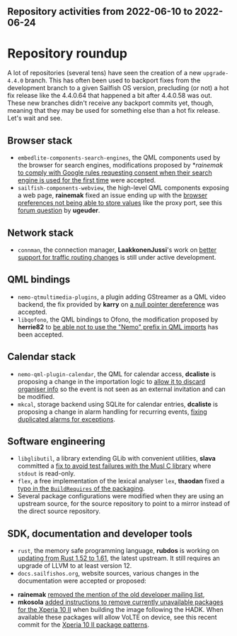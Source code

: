 Repository activities from 2022-06-10 to 2022-06-24
---------------------------------------------------

# Repository roundup

A lot of repositories (several tens) have seen the creation of a new `upgrade-4.4.0` branch. This has often been used to backport fixes from the development branch to a given Sailfish OS version, precluding (or not) a hot fix release like the 4.4.0.64 that happened a bit after 4.4.0.58 was out. These new branches didn't receive any backport commits yet, though, meaning that they may be used for something else than a hot fix release. Let's wait and see.

## Browser stack

* `embedlite-components-search-engines`, the QML components used by the browser for search engines, modifications proposed by **rainemak* [to comply with Google rules requesting consent when their search engine is used for the first time](https://github.com/sailfishos/embedlite-components-search-engines/pull/1) were accepted.
* `sailfish-components-webview`, the high-level QML components exposing a web page, **rainemak** fixed an issue ending up with the [browser preferences not being able to store values](https://github.com/sailfishos/sailfish-components-webview/pull/160) like the proxy port, see this [forum question](https://forum.sailfishos.org/t/browser-configuration-does-not-store-integer-values/1017) by **ugeuder**.

## Network stack

* `connman`, the connection manager, **LaakkonenJussi**'s work on [better support for traffic routing changes](https://github.com/sailfishos/connman/pull/29) is still under active development.

## QML bindings

* `nemo-qtmultimedia-plugins`, a plugin adding GStreamer as a QML video backend, the fix provided by **karry** on [a null pointer dereference](https://github.com/sailfishos/nemo-qtmultimedia-plugins/pull/2) was accepted.
* `libqofono`, the QML bindings to Ofono, the modification proposed by **herrie82** to [be able not to use the "Nemo" prefix in QML imports](https://github.com/sailfishos/libqofono/pull/12) has been accepted.

## Calendar stack

* `nemo-qml-plugin-calendar`, the QML for calendar access, **dcaliste** is proposing a change in the importation logic to [allow it to discard organiser info](https://github.com/sailfishos/nemo-qml-plugin-calendar/pull/38) so the event is not seen as an external invitation and can be modified.
* `mkcal`, storage backend using SQLite for calendar entries, **dcaliste** is proposing a change in alarm handling for recurring events, [fixing duplicated alarms for exceptions](https://github.com/sailfishos/mkcal/pull/32).

## Software engineering

* `libglibutil`, a library extending GLib with convenient utilities, **slava** committed a [fix to avoid test failures with the Musl C library](https://github.com/sailfishos/libglibutil/commit/c52c13bcddb7d1429e0589e19eb5c47253b126ab) where `stdout` is read-only.
* `flex`, a free implementation of the lexical analyser `lex`, **thaodan** fixed a [typo in the `BuildRequires` of the packaging](https://github.com/sailfishos/flex/pull/2).
* Several package configurations were modified when they are using an upstream source, for the source repository to point to a mirror instead of the direct source repository.

## SDK, documentation and developer tools

* `rust`, the memory safe programming language, **rubdos** is working on [updating from Rust 1.52 to 1.61](https://github.com/sailfishos/rust/pull/15), the latest upstream. It still requires an upgrade of LLVM to at least version 12.
* `docs.sailfishos.org`, website sources, various changes in the documentation were accepted or proposed:
 - **rainemak** [removed the mention of the old developer mailing list](https://github.com/sailfishos/docs.sailfishos.org/pull/89),
 - **mkosola** [added instructions to remove currently unavailable packages for the Xperia 10 II](https://github.com/sailfishos/docs.sailfishos.org/pull/90) when building the image following the HADK. When available these packages will allow VoLTE on device, see this recent commit for the [Xperia 10 II package patterns](https://github.com/mer-hybris/droid-config-sony-seine/pull/55/files).

